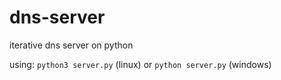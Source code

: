 # dns-server
iterative dns server on python

using: `python3 server.py` (linux) or `python server.py` (windows)
